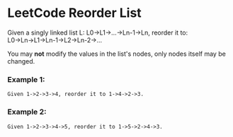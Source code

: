 # LeetCode Reorder List
Given a singly linked list L: L0→L1→…→Ln-1→Ln,
reorder it to: L0→Ln→L1→Ln-1→L2→Ln-2→…

You may **not** modify the values in the list's nodes, only nodes itself may be changed.

### Example 1:
```
Given 1->2->3->4, reorder it to 1->4->2->3.
```

### Example 2:
```
Given 1->2->3->4->5, reorder it to 1->5->2->4->3.
```